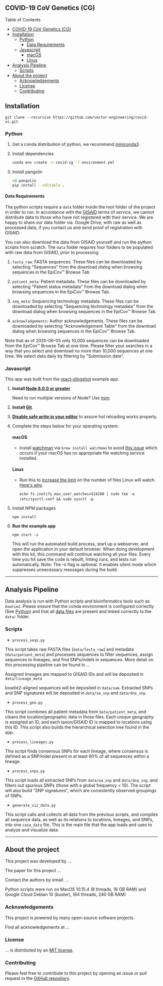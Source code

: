 ## COVID-19 CoV Genetics (CG)

Table of Contents

- [COVID-19 CoV Genetics (CG)](#covid-19-cov-genetics-cg)
- [Installation](#installation)
  - [Python](#python)
    - [Data Requirements](#data-requirements)
  - [Javascript](#javascript)
    - [macOS](#macos)
    - [Linux](#linux)
- [Analysis Pipeline](#analysis-pipeline)
  - [Scripts](#scripts)
- [About the project](#about-the-project)
  - [Acknowledgements](#acknowledgements)
  - [License](#license)
  - [Contributing](#contributing)

## Installation

`git clone --recursive https://github.com/vector-engineering/covid-ui.git`

### Python

1. Get a conda distribution of python, we recommend [miniconda3](https://docs.conda.io/en/latest/miniconda.html).

2. Install dependencies

   ```sh
   conda env create -n covid-cg -f environment.yml
   ```

3. Install pangolin
   ```sh
   cd pangolin
   pip install --editable .
   ```

#### Data Requirements

The python scripts require a `data` folder inside the root folder of the project in order to run. In accordance with the [GISAID](https://www.gisaid.org/) terms of service, we cannot distribute data to those who have not registered with their service. We are happy to share our data folder via. Google Drive, with raw as well as processed data, if you contact us and send proof of registration with GISAID.

You can also download the data from GISAID yourself and run the python scripts from scratch. The `data` folder requires four folders to be populated with raw data from GISAID, prior to processing:

1. `fasta_raw`: FASTA sequences. These files can be downloaded by selecting "Sequences" from the download dialog when browsing sequences in the EpiCov™ Browse Tab.

2. `patient_meta`: Patient metadata. These files can be downloaded by selecting "Patient status metadata" from the download dialog when browsing sequences in the EpiCov™ Browse Tab.

3. `seq_meta`: Sequencing technology metadata. These files can be downloaded by selecting "Sequencing technology metadata" from the download dialog when browsing sequences in the EpiCov™ Browse Tab.

4. `acknowledgements`: Author acknowledgements. These files can be downloaded by selecting "Acknowledgement Table" from the download dialog when browsing sequences in the EpiCov™ Browse Tab.

Note that as of 2020-06-05 only 10,000 sequences can be downloaded from the EpiCov™ Browse Tab at one time. Please filter your searches in a way that you select and download no more than 10,000 sequences at one time. We select data daily by filtering by "Submission date".

### Javascript

This app was built from the [react-slingshot](https://github.com/coryhouse/react-slingshot) example app.

1. **Install [Node 8.0.0 or greater](https://nodejs.org)**

   Need to run multiple versions of Node? Use [nvm](https://github.com/creationix/nvm).

2. **Install [Git](https://git-scm.com/downloads)**.

3. **[Disable safe write in your editor](https://webpack.js.org/guides/development/#adjusting-your-text-editor)** to assure hot reloading works properly.

4. Complete the steps below for your operating system:

   #### macOS

   - Install [watchman](https://facebook.github.io/watchman/) via `brew install watchman` to avoid [this issue](https://github.com/facebook/create-react-app/issues/871) which occurs if your macOS has no appropriate file watching service installed.

   #### Linux

   - Run this to [increase the limit](http://stackoverflow.com/questions/16748737/grunt-watch-error-waiting-fatal-error-watch-enospc) on the number of files Linux will watch. [Here's why](https://github.com/coryhouse/react-slingshot/issues/6).

     `echo fs.inotify.max_user_watches=524288 | sudo tee -a /etc/sysctl.conf && sudo sysctl -p`.

5. Install NPM packages

   `npm install`

6. **Run the example app**

   `npm start -s`

   This will run the automated build process, start up a webserver, and open the application in your default browser. When doing development with this kit, this command will continue watching all your files. Every time you hit save the code is rebuilt, linting runs, and tests run automatically. Note: The -s flag is optional. It enables silent mode which suppresses unnecessary messages during the build.

---

## Analysis Pipeline

Data analysis is run with Python scripts and bioinformatics tools such as `bowtie2`. Please ensure that the conda environment is configured correctly (See [Python](#Python)) and that all [data files](#Data-Requirements) are present and linked correctly to the `data/` folder.

### Scripts

- `process_seqs.py`

This script takes raw FASTA files (`data/fasta_raw`) and metadata (`data/patient_meta`) and processes sequences to filter sequences, assign sequences to lineages, and find SNPs/indels in sequences. More detail on this processing pipeline can be found in ...

Assigned lineages are mapped to GISAID IDs and will be deposited in `data/lineage_meta`

bowtie2-aligned sequences will be deposited in `data/sam`. Extracted SNPs and SNP signatures will be deposited in `data/aa_snp` and `data/dna_snp`.

- `process_geo.py`

This script combines all patient metadata from `data/patient_meta`, and cleans the location/geographic data in those files. Each unique geography is assigned an ID, and each taxon/GISAID ID is mapped to locations using this ID. This script also builds the hierarchical selection tree found in the app.

- `process_lineages.py`

This script finds consensus SNPs for each lineage, where consensus is defined as a SNP/indel present in at least 90% of all sequences within a lineage.

- `process_snps.py`

This script loads all extracted SNPs from `data/aa_snp` and `data/dna_snp`, and filters out spurious SNPs (those with a global frequency < 10). The script will also build "SNP signatures", which are consistently observed groupings of SNPs.

- `generate_viz_data.py`

This script calls and collects all data from the previous scripts, and compiles all sequence data, as well as its relations to locations, lineages, and SNPs, into one `case_data` file. This is the main file that the app loads and uses to analyze and visualize data.

---

## About the project

This project was developed by ...

The paper for this project ...

Contact the authors by email: ...

Python scripts were run on MacOS 10.15.4 (8 threads, 16 GB RAM) and Google Cloud Debian 10 (buster), (64 threads, 240 GB RAM)

### Acknowledgements

This project is powered by many open-source software projects.

Find all acknowledgements at ...

### License

... is distributed by an [MIT license](https://github.com/vector-engineering/covid-ui/blob/master/LICENSE).

### Contributing

Please feel free to contribute to this project by opening an issue or pull request in the [GitHub repository](https://github.com/vector-engineering/covid-ui).
